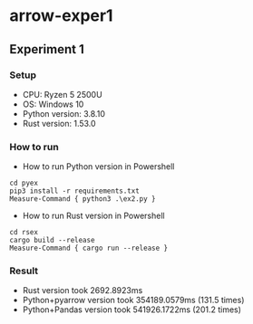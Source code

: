 # arrow-exper1

## Experiment 1

### Setup

* CPU: Ryzen 5 2500U
* OS: Windows 10
* Python version: 3.8.10
* Rust version: 1.53.0

### How to run
* How to run Python version in Powershell

```
cd pyex
pip3 install -r requirements.txt
Measure-Command { python3 .\ex2.py }
```

* How to run Rust version in Powershell

```
cd rsex
cargo build --release
Measure-Command { cargo run --release }
```

### Result 
* Rust version took 2692.8923ms
* Python+pyarrow version took 354189.0579ms (131.5 times)
* Python+Pandas version took 541926.1722ms (201.2 times)
